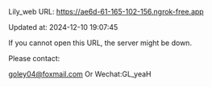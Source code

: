 Lily_web URL: https://ae6d-61-165-102-156.ngrok-free.app

Updated at: 2024-12-10 19:07:45

If you cannot open this URL, the server might be down.

Please contact: 

goley04@foxmail.com Or Wechat:GL_yeaH